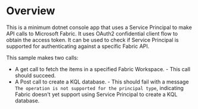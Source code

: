 # Overview

This is a minimum dotnet console app that uses a Service Principal to make API calls to Microsoft Fabric.
It uses OAuth2 confidential client flow to obtain the access token.
It can be used to check if Service Principal is supported for authenticating against a specific Fabric API.

This sample makes two calls:

* A get call to fetch the items in a specified Fabric Workspace. - This call should succeed.
* A Post call to create a KQL database. - This should fail with a message
 `The operation is not supported for the principal type`, indicating Fabric doesn't yet support using
 Service Principal to create a KQL database.
